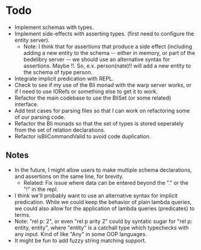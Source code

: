 
Todo
====
  * Implement schemas with types.
  * Implement side-effects with asserting types. (first need to configure the entity server).
     * Note: I think that for assertions that produce a side effect (including adding a new entity
             to the schema -- either in memory, or part of the bedelibry server -- we should use
             an alternative syntax for assertions. Maybe !!. So, e.x. person(nate)!! will add a new
             entity to the schema of type person.
  * Integrate implicit predication with REPL.
  * Check to see if my use of the Bli monad with the warp server works,
    or if I need to use IORefs or something else to get it to work.
  * Refactor the main codebase to use the BliSet (or some related) interface.
  * Add test cases for parsing files so that I can work on refactoring some of our parsing code.
  * Refactor the Bli monads so that the set of types is stored seperately
    from the set of relation declarations.
  * Refactor isBliCommandValid to avoid code duplication.

Notes
-----

  * In the future, I might allow users to make multiple schema declarations, and assertions on the same line, for brevity.
      * Related: Fix issue where data can be entered beyond the "." or the "!" in the repl.
  * I think we'll probably want to use an alternative syntax for implicit predication.
    While we could keep the behavior of plain lambda queries, we could also 
    allow for the application of lambda queries (predicates) to terms.
  * Note: "rel p: 2", or even "rel p arity 2" could by syntatic sugar for
    "rel p: entity, entity", where "entity" is a catchall type which typechecks with
    any input. Kind of like "Any" in some OOP languages.
  * It might be fun to add fuzzy string matching support.